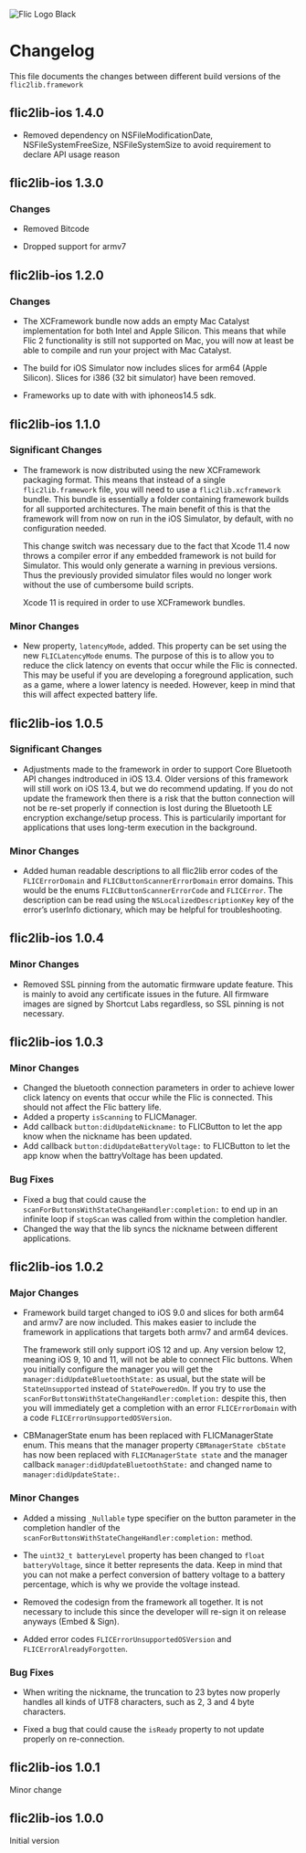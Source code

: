 ![Flic Logo Black](https://user-images.githubusercontent.com/2717016/70526105-1bbaa200-1b49-11ea-9aa0-49e7959300c3.png)

# Changelog

This file documents the changes between different build versions of the `flic2lib.framework`

## flic2lib-ios 1.4.0

* Removed dependency on NSFileModificationDate, NSFileSystemFreeSize, NSFileSystemSize to avoid requirement to declare API usage reason

## flic2lib-ios 1.3.0

### Changes

* Removed Bitcode

* Dropped support for armv7

## flic2lib-ios 1.2.0

### Changes

* The XCFramework bundle now adds an empty Mac Catalyst implementation for both Intel and Apple Silicon. This means that while Flic 2 functionality is still not supported on Mac, you will now at least be able to compile and run your project with Mac Catalyst.

* The build for iOS Simulator now includes slices for arm64 (Apple Silicon). Slices for i386 (32 bit simulator) have been removed.

* Frameworks up to date with with iphoneos14.5 sdk.

## flic2lib-ios 1.1.0

### Significant Changes

* The framework is now distributed using the new XCFramework packaging format. This means that instead of a single `flic2lib.framework` file, you will need to use a `flic2lib.xcframework` bundle. This bundle is essentially a folder containing framework builds for all supported architectures. The main benefit of this is that the framework will from now on run in the iOS Simulator, by default, with no configuration needed.

	This change switch was necessary due to the fact that Xcode 11.4 now throws a compiler error if any embedded framework is not build for Simulator. This would only generate a warning in previous versions. Thus the previously provided simulator files would no longer work without the use of cumbersome build scripts.
	
	Xcode 11 is required in order to use XCFramework bundles.

### Minor Changes

* New property, `latencyMode`, added. This property can be set using the new `FLICLatencyMode` enums. The purpose of this is to allow you to reduce the click latency on events that occur while the Flic is connected. This may be useful if you are developing a foreground application, such as a game, where a lower latency is needed. However, keep in mind that this will affect expected battery life.

## flic2lib-ios 1.0.5

### Significant Changes

* Adjustments made to the framework in order to support Core Bluetooth API changes indtroduced in iOS 13.4. Older versions of this framework will still work on iOS 13.4, but we do recommend updating. If you do not update the framework then there is a risk that the button connection will not be re-set properly if connection is lost during the Bluetooth LE encryption exchange/setup process. This is particularily important for applications that uses long-term execution in the background.

### Minor Changes

* Added human readable descriptions to all flic2lib error codes of the `FLICErrorDomain` and `FLICButtonScannerErrorDomain` error domains. This would be the enums `FLICButtonScannerErrorCode` and `FLICError`. The description can be read using the `NSLocalizedDescriptionKey` key of the error’s userInfo dictionary, which may be helpful for troubleshooting.

## flic2lib-ios 1.0.4

### Minor Changes

* Removed SSL pinning from the automatic firmware update feature. This is mainly to avoid any certificate issues in the future. All firmware images are signed by Shortcut Labs regardless, so SSL pinning is not necessary.

## flic2lib-ios 1.0.3

### Minor Changes

* Changed the bluetooth connection parameters in order to achieve lower click latency on events that occur while the Flic is connected. This should not affect the Flic battery life.
* Added a property `isScanning` to FLICManager.
* Add callback `button:didUpdateNickname:` to FLICButton to let the app know when the nickname has been updated.
* Add callback `button:didUpdateBatteryVoltage:` to FLICButton to let the app know when the battryVoltage has been updated.

### Bug Fixes

* Fixed a bug that could cause the `scanForButtonsWithStateChangeHandler:completion:` to end up in an infinite loop if `stopScan` was called from within the completion handler.
* Changed the way that the lib syncs the nickname between different applications.

## flic2lib-ios 1.0.2

### Major Changes

* Framework build target changed to iOS 9.0 and slices for both arm64 and armv7 are now included. This makes easier to include the framework in applications that targets both armv7 and arm64 devices.

	The framework still only support iOS 12 and up. Any version below 12, meaning iOS 9, 10 and 11, will not be able to connect Flic buttons. When you initially configure the manager you will get the `manager:didUpdateBluetoothState:` as usual, but the state will be `StateUnsupported` instead of `StatePoweredOn`. If you try to use the `scanForButtonsWithStateChangeHandler:completion:` despite this, then you will immediately get a completion with an error `FLICErrorDomain` with a code `FLICErrorUnsupportedOSVersion`.

* CBManagerState enum has been replaced with FLICManagerState enum. This means that the manager property `CBManagerState cbState` has now been replaced with `FLICManagerState state` and the manager callback `manager:didUpdateBluetoothState:` and changed name to `manager:didUpdateState:`.

### Minor Changes

* Added a missing `_Nullable` type specifier on the button parameter in the completion handler of the `scanForButtonsWithStateChangeHandler:completion:` method.

* The `uint32_t batteryLevel` property has been changed to `float batteryVoltage`, since it better represents the data. Keep in mind that you can not make a perfect conversion of battery voltage to a battery percentage, which is why we provide the voltage instead.

* Removed the codesign from the framework all together. It is not necessary to include this since the developer will re-sign it on release anyways (Embed & Sign).

* Added error codes `FLICErrorUnsupportedOSVersion` and `FLICErrorAlreadyForgotten`. 

### Bug Fixes

* When writing the nickname, the truncation to 23 bytes now properly handles all kinds of UTF8 characters, such as 2, 3 and 4 byte characters.

* Fixed a bug that could cause the `isReady` property to not update properly on re-connection.


## flic2lib-ios 1.0.1

Minor change

## flic2lib-ios 1.0.0

Initial version
